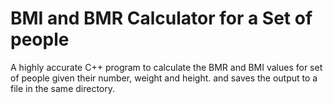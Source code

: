 # BMI and BMR Calculator for a Set of people
A highly accurate C++ program to calculate the BMR and BMI values for set of people given their number, weight and height. and saves the output to a file in the same directory.
